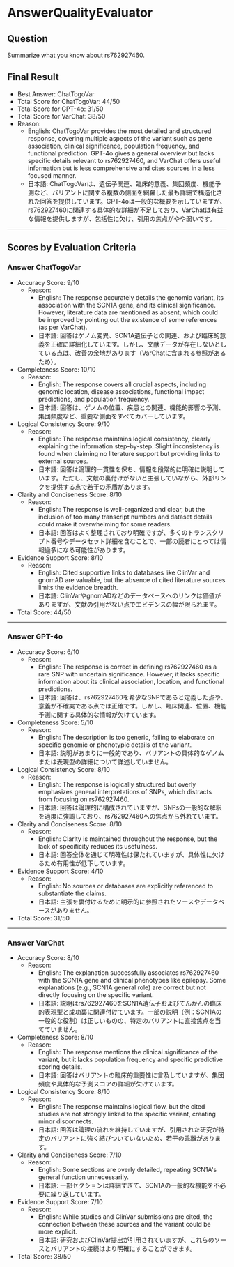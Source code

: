 # AnswerQualityEvaluator

## Question

Summarize what you know about rs762927460.

## Final Result

- Best Answer: ChatTogoVar
- Total Score for ChatTogoVar: 44/50
- Total Score for GPT-4o: 31/50
- Total Score for VarChat: 38/50
- Reason:
  - English: ChatTogoVar provides the most detailed and structured response, covering multiple aspects of the variant such as gene association, clinical significance, population frequency, and functional prediction. GPT-4o gives a general overview but lacks specific details relevant to rs762927460, and VarChat offers useful information but is less comprehensive and cites sources in a less focused manner.
  - 日本語: ChatTogoVarは、遺伝子関連、臨床的意義、集団頻度、機能予測など、バリアントに関する複数の側面を網羅した最も詳細で構造化された回答を提供しています。GPT-4oは一般的な概要を示していますが、rs762927460に関連する具体的な詳細が不足しており、VarChatは有益な情報を提供しますが、包括性に欠け、引用の焦点がやや弱いです。

---

## Scores by Evaluation Criteria

### Answer ChatTogoVar
- Accuracy Score: 9/10
  - Reason: 
    - English: The response accurately details the genomic variant, its association with the SCN1A gene, and its clinical significance. However, literature data are mentioned as absent, which could be improved by pointing out the existence of some references (as per VarChat).
    - 日本語: 回答はゲノム変異、SCN1A遺伝子との関連、および臨床的意義を正確に詳細化しています。しかし、文献データが存在しないとしている点は、改善の余地があります（VarChatに含まれる参照があるため）。
- Completeness Score: 10/10
  - Reason: 
    - English: The response covers all crucial aspects, including genomic location, disease associations, functional impact predictions, and population frequency.
    - 日本語: 回答は、ゲノムの位置、疾患との関連、機能的影響の予測、集団頻度など、重要な側面をすべてカバーしています。
- Logical Consistency Score: 9/10
  - Reason: 
    - English: The response maintains logical consistency, clearly explaining the information step-by-step. Slight inconsistency is found when claiming no literature support but providing links to external sources.
    - 日本語: 回答は論理的一貫性を保ち、情報を段階的に明確に説明しています。ただし、文献の裏付けがないと主張していながら、外部リンクを提供する点で若干の矛盾があります。
- Clarity and Conciseness Score: 8/10
  - Reason: 
    - English: The response is well-organized and clear, but the inclusion of too many transcript numbers and dataset details could make it overwhelming for some readers.
    - 日本語: 回答はよく整理されており明確ですが、多くのトランスクリプト番号やデータセット詳細を含むことで、一部の読者にとっては情報過多になる可能性があります。
- Evidence Support Score: 8/10
  - Reason: 
    - English: Cited supportive links to databases like ClinVar and gnomAD are valuable, but the absence of cited literature sources limits the evidence breadth.
    - 日本語: ClinVarやgnomADなどのデータベースへのリンクは価値がありますが、文献の引用がない点でエビデンスの幅が限られます。
- Total Score: 44/50

---

### Answer GPT-4o
- Accuracy Score: 6/10
  - Reason: 
    - English: The response is correct in defining rs762927460 as a rare SNP with uncertain significance. However, it lacks specific information about its clinical association, location, and functional predictions.
    - 日本語: 回答は、rs762927460を希少なSNPであると定義した点や、意義が不確実である点では正確です。しかし、臨床関連、位置、機能予測に関する具体的な情報が欠けています。
- Completeness Score: 5/10
  - Reason: 
    - English: The description is too generic, failing to elaborate on specific genomic or phenotypic details of the variant.
    - 日本語: 説明があまりに一般的であり、バリアントの具体的なゲノムまたは表現型の詳細について詳述していません。
- Logical Consistency Score: 8/10
  - Reason: 
    - English: The response is logically structured but overly emphasizes general interpretations of SNPs, which distracts from focusing on rs762927460.
    - 日本語: 回答は論理的に構成されていますが、SNPsの一般的な解釈を過度に強調しており、rs762927460への焦点から外れています。
- Clarity and Conciseness Score: 8/10
  - Reason: 
    - English: Clarity is maintained throughout the response, but the lack of specificity reduces its usefulness.
    - 日本語: 回答全体を通じて明確性は保たれていますが、具体性に欠けるため有用性が低下しています。
- Evidence Support Score: 4/10
  - Reason: 
    - English: No sources or databases are explicitly referenced to substantiate the claims.
    - 日本語: 主張を裏付けるために明示的に参照されたソースやデータベースがありません。
- Total Score: 31/50

---

### Answer VarChat
- Accuracy Score: 8/10
  - Reason: 
    - English: The explanation successfully associates rs762927460 with the SCN1A gene and clinical phenotypes like epilepsy. Some explanations (e.g., SCN1A general role) are correct but not directly focusing on the specific variant.
    - 日本語: 説明はrs762927460をSCN1A遺伝子およびてんかんの臨床的表現型と成功裏に関連付けています。一部の説明（例：SCN1Aの一般的な役割）は正しいものの、特定のバリアントに直接焦点を当てていません。
- Completeness Score: 8/10
  - Reason: 
    - English: The response mentions the clinical significance of the variant, but it lacks population frequency and specific predictive scoring details.
    - 日本語: 回答はバリアントの臨床的重要性に言及していますが、集団頻度や具体的な予測スコアの詳細が欠けています。
- Logical Consistency Score: 8/10
  - Reason: 
    - English: The response maintains logical flow, but the cited studies are not strongly linked to the specific variant, creating minor disconnects.
    - 日本語: 回答は論理の流れを維持していますが、引用された研究が特定のバリアントに強く結びついていないため、若干の乖離があります。
- Clarity and Conciseness Score: 7/10
  - Reason: 
    - English: Some sections are overly detailed, repeating SCN1A's general function unnecessarily.
    - 日本語: 一部セクションは詳細すぎて、SCN1Aの一般的な機能を不必要に繰り返しています。
- Evidence Support Score: 7/10
  - Reason: 
    - English: While studies and ClinVar submissions are cited, the connection between these sources and the variant could be more explicit.
    - 日本語: 研究およびClinVar提出が引用されていますが、これらのソースとバリアントの接続はより明確にすることができます。
- Total Score: 38/50